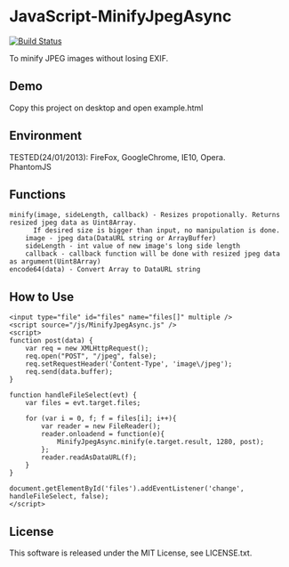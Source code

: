 JavaScript-MinifyJpegAsync
==========================
[![Build Status](https://travis-ci.org/hMatoba/JavaScript-MinifyJpegAsync.svg)](https://travis-ci.org/hMatoba/JavaScript-MinifyJpegAsync)

To minify JPEG images without losing EXIF.


Demo
----
Copy this project on desktop and open example.html


Environment
-----------
TESTED(24/01/2013): FireFox, GoogleChrome, IE10, Opera.  
PhantomJS


Functions
---------
    minify(image, sideLength, callback) - Resizes propotionally. Returns resized jpeg data as Uint8Array.
          If desired size is bigger than input, no manipulation is done.
        image - jpeg data(DataURL string or ArrayBuffer)
        sideLength - int value of new image's long side length
        callback - callback function will be done with resized jpeg data as argument(Uint8Array)
    encode64(data) - Convert Array to DataURL string


How to Use
----------
    <input type="file" id="files" name="files[]" multiple />
    <script source="/js/MinifyJpegAsync.js" />
    <script>
    function post(data) {
        var req = new XMLHttpRequest();
        req.open("POST", "/jpeg", false);
        req.setRequestHeader('Content-Type', 'image\/jpeg');
        req.send(data.buffer);
    }

    function handleFileSelect(evt) {
        var files = evt.target.files;

        for (var i = 0, f; f = files[i]; i++){
            var reader = new FileReader();
            reader.onloadend = function(e){
                MinifyJpegAsync.minify(e.target.result, 1280, post);
            };
            reader.readAsDataURL(f);
        }
    }

    document.getElementById('files').addEventListener('change', handleFileSelect, false);
    </script>


License
-------
This software is released under the MIT License, see LICENSE.txt.
